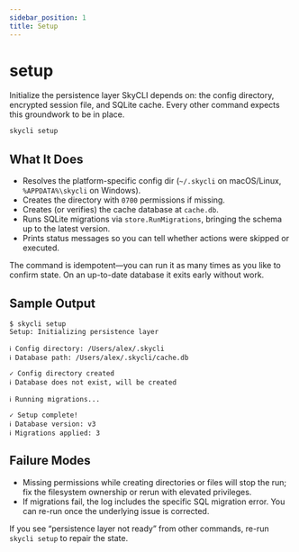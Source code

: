 ```yaml
---
sidebar_position: 1
title: Setup
---
```


# setup

Initialize the persistence layer SkyCLI depends on: the config directory, encrypted session file, and SQLite cache. Every other command expects this groundwork to be in place.

```bash
skycli setup
```

## What It Does

- Resolves the platform-specific config dir (`~/.skycli` on macOS/Linux, `%APPDATA%\skycli` on Windows).
- Creates the directory with `0700` permissions if missing.
- Creates (or verifies) the cache database at `cache.db`.
- Runs SQLite migrations via `store.RunMigrations`, bringing the schema up to the latest version.
- Prints status messages so you can tell whether actions were skipped or executed.

The command is idempotent—you can run it as many times as you like to confirm state. On an up-to-date database it exits early without work.

## Sample Output

```text
$ skycli setup
Setup: Initializing persistence layer

ℹ Config directory: /Users/alex/.skycli
ℹ Database path: /Users/alex/.skycli/cache.db

✓ Config directory created
ℹ Database does not exist, will be created

ℹ Running migrations...

✓ Setup complete!
ℹ Database version: v3
ℹ Migrations applied: 3
```

## Failure Modes

- Missing permissions while creating directories or files will stop the run; fix the filesystem ownership or rerun with elevated privileges.
- If migrations fail, the log includes the specific SQL migration error. You can re-run once the underlying issue is corrected.

If you see “persistence layer not ready” from other commands, re-run `skycli setup` to repair the state.
